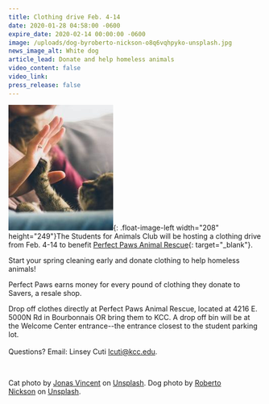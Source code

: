 ```yaml
---
title: Clothing drive Feb. 4-14
date: 2020-01-28 04:58:00 -0600
expire_date: 2020-02-14 00:00:00 -0600
image: /uploads/dog-byroberto-nickson-o8q6vqhpyko-unsplash.jpg
news_image_alt: White dog
article_lead: Donate and help homeless animals
video_content: false
video_link:
press_release: false
---
```


​![](/uploads/cat-photo-1415369629372-26f2fe60c467.jpg){: .float-image-left width="208" height="249"}The Students for Animals Club will be hosting a clothing drive from Feb. 4-14 to benefit [Perfect Paws Animal Rescue](https://perfectpawsanimalrescue.org/Perfect_Paws_Animal_Rescue/Home.html){: target="_blank"}.

Start your spring cleaning early and donate clothing to help homeless animals\!

Perfect Paws earns money for every pound of clothing they donate to Savers, a resale shop.

Drop off clothes directly at Perfect Paws Animal Rescue, located at 4216 E. 5000N Rd in Bourbonnais OR bring them to KCC. A drop off bin will be at the Welcome Center entrance--the entrance closest to the student parking lot.<br>&nbsp;<br>Questions? Email: Linsey Cuti [lcuti@kcc.edu](mailto:lcuti@kcc.edu).

&nbsp;

Cat photo by&nbsp;[Jonas Vincent](https://unsplash.com/@jonasvincentbe?utm_source=unsplash&amp;utm_medium=referral&amp;utm_content=creditCopyText)&nbsp;on&nbsp;[Unsplash](https://unsplash.com/s/photos/pet?utm_source=unsplash&amp;utm_medium=referral&amp;utm_content=creditCopyText). Dog photo by&nbsp;[Roberto Nickson](https://unsplash.com/@rpnickson?utm_source=unsplash&amp;utm_medium=referral&amp;utm_content=creditCopyText)&nbsp;on&nbsp;[Unsplash](https://unsplash.com/s/photos/pet?utm_source=unsplash&amp;utm_medium=referral&amp;utm_content=creditCopyText).

